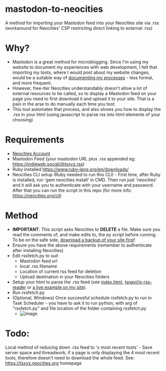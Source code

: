 # mastodon-to-neocities
A method for importing your Mastodon feed into your Neocities site via .rss (workaround for Neocities' CSP restricting direct linking to external .rss)

# Why?
- Mastodon is a great method for microblogging. Since I'm using my website to document my experiences with web development, I felt that importing my toots, where I would post about my website changes, would be a suitable way of [documenting my processes](https://indieweb.org/documentation) - less formal, and more frequent.
- However, free-tier Neocities understandably doesn't allow a lot of external resources to be called, so to display a Mastodon feed on your page you need to first download it and upload it to your site. That is a pain in the arse to do manually each time you toot.
- This tool automates that process, and also shows you how to display the .rss in your html (using javascript to parse rss into html elements of your choosing)

# Requirements
- [Neocities Account](https://neocities.org/)
- Mastodon Feed (your mastodon URL plus .rss appended eg: https://indieweb.social/@tsxyz.rss)
- Ruby installed https://www.ruby-lang.org/en/downloads/
- Neocities CLI setup (Ruby needed to run this CLI) - First time, after Ruby is installed, run 'gem neocities install' in CMD. Then run just 'neocities' and it will ask you to authenticate with your username and password. After that you can run the script in this repo (for more info: https://neocities.org/cli)

# Method
- **IMPORTANT**: This script asks Neocities to **DELETE** a file. Make sure you read the comments of, and make edits to, the py script before running. To be on the safe side, [download a backup of your site first](https://neocities.org/site_files/download)!
- Ensure you have the above requirements (remember to authenticate after installing Neocities)
- Edit rssfetch.py to suit
  - Mastodon feed url
  - local .rss filename
  - Location of current rss feed for deletion
  - Upload destination in your Neocities folders
- Setup your html to parse the .rss feed (see [index.html](https://github.com/tsnavi/mastodon-to-neocities/blob/main/index.html), [tsnavi/js-rss-reader](https://github.com/tsnavi/js-rss-reader) or [a live example on my site](https://tsxyz.neocities.org/micro)).
- Run rssfetch.py
- (Optional, Windows) Once successful schedule rssfetch.py to run in Task Scheduler - you have to ask it to run python, with arg of "rssfetch.py" and file location of the folder containing rssfetch.py
  - ![image](https://github.com/tsnavi/mastodon-to-neocities/assets/145156860/ab832590-06c5-4a5d-a51c-86a1298896fa)


# Todo:
Local method of reducing down .rss feed to 'x most recent toots' - Save server space and threadwork, if a page is only displaying the 4 most recent toots, therefore doesn't need to download the whole feed. See: https://tsxyz.neocities.org homepage
